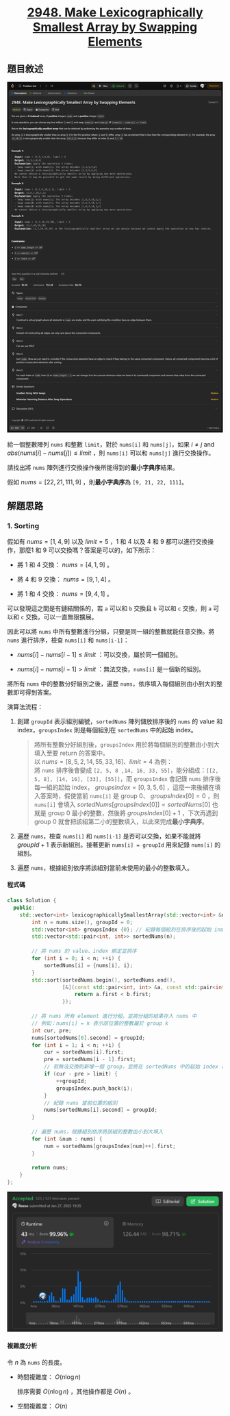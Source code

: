 # <center> [2948. Make Lexicographically Smallest Array by Swapping Elements](https://leetcode.com/problems/make-lexicographically-smallest-array-by-swapping-elements/description/) </center>

## 題目敘述

![](https://raw.githubusercontent.com/reese60525/ForPicGo/main/Pictures202501271853782.png)

給一個整數陣列 `nums` 和整數 `limit`，對於 `nums[i]` 和 `nums[j]`，如果 $i \neq j \text{ and } abs(nums[i] - nums[j]) \leq limit$ ，則 `nums[i]` 可以和 `nums[j]` 進行交換操作。

請找出將 `nums` 陣列進行交換操作後所能得到的**最小字典序**結果。

假如 $nums = [22, 21, 111, 9]$ ，則**最小字典序**為 `[9, 21, 22, 111]`。

## 解題思路

### 1. Sorting

假如有 $nums = [1, 4, 9]$ 以及 $limit = 5$ ，1 和 4 以及 4 和 9 都可以進行交換操作，那麼1 和 9 可以交換嗎？答案是可以的，如下所示：

- 將 1 和 4 交換： $nums = [4, 1, 9]$ 。

- 將 4 和 9 交換： $nums = [9, 1, 4]$ 。

- 將 1 和 4 交換： $nums = [9, 4, 1]$ 。

可以發現這之間是有鏈結關係的，若 `a` 可以和 `b` 交換且 `b` 可以和 `c` 交換，則 `a` 可以和 `c` 交換，可以一直無限擴展。

因此可以將 `nums` 中所有整數進行分組，只要是同一組的整數就能任意交換。將 `nums` 進行排序，檢查 `nums[i]` 和 `nums[i-1]`：

- $nums[i] - nums[i-1] \leq limit$ ：可以交換，屬於同一個組別。

- $nums[i] - nums[i-1] > limit$ ：無法交換，`nums[i]` 是一個新的組別。

將所有 `nums` 中的整數分好組別之後，遍歷 `nums`，依序填入每個組別由小到大的整數即可得到答案。

演算法流程：

1. 創建 `groupId` 表示組別編號，`sortedNums` 陣列儲放排序後的 `nums` 的 value 和 index，`groupsIndex` 則是每個組別在 `sortedNums` 中的起始 index。

    > 將所有整數分好組別後，`groupsIndex` 用於將每個組別的整數由小到大填入至要 return 的答案中。  
    以 $nums = [8, 5, 2 ,14, 55, 33, 16] \text{、}limit = 4$ 為例：  
    將 `nums` 排序後會變成 `[2, 5, 8 ,14, 16, 33, 55]`，能分組成：`[[2, 5, 8], [14, 16], [33], [55]]`，而 `groupsIndex` 會記錄 `nums` 排序後每一組的起始 index， $groupsIndex = [0, 3, 5, 6]$ ，這麼一來後續在填入答案時，假使當前 `nums[i]` 是 group 0、 $groupsIndex[0] = 0$ ，則 `nums[i]` 會填入 $sortedNums[groupsIndex[0]] = sortedNums[0]$ 也就是 group 0 最小的整數，然後將 $groupsIndex[0] + 1$ ，下次再遇到 group 0 就會把該組第二小的整數填入，以此來完成**最小字典序**。

2. 遍歷 `nums`，檢查 `nums[i]` 和 `nums[i-1]` 是否可以交換，如果不能就將 $groupId + 1$ 表示新組別。接著更新 `nums[i] = groupId` 用來紀錄 `nums[i]` 的組別。

3. 遍歷 `nums`，根據組別依序將該組別當前未使用的最小的整數填入。

#### 程式碼

```cpp {.line-numbers}
class Solution {
  public:
    std::vector<int> lexicographicallySmallestArray(std::vector<int> &nums, int limit) {
        int n = nums.size(), groupId = 0;
        std::vector<int> groupsIndex {0}; // 紀錄每個組別在排序後的起始 index
        std::vector<std::pair<int, int>> sortedNums(n);

        // 將 nums 的 value、index 綁定並排序
        for (int i = 0; i < n; ++i) {
            sortedNums[i] = {nums[i], i};
        }
        std::sort(sortedNums.begin(), sortedNums.end(),
                  [&](const std::pair<int, int> &a, const std::pair<int, int> &b) {
                      return a.first < b.first;
                  });

        // 將 nums 所有 element 進行分組，並將分組的結果存入 nums 中
        // 例如：nums[i] = k 表示該位置的整數屬於 group k
        int cur, pre;
        nums[sortedNums[0].second] = groupId;
        for (int i = 1; i < n; ++i) {
            cur = sortedNums[i].first;
            pre = sortedNums[i - 1].first;
            // 若無法交換則新增一個 group，並將在 sortedNums 中的起始 index 存入 groupsIndex 中
            if (cur - pre > limit) {
                ++groupId;
                groupsIndex.push_back(i);
            }
            // 紀錄 nums 當前位置的組別
            nums[sortedNums[i].second] = groupId;
        }

        // 遍歷 nums，根據組別依序將該組的整數由小到大填入
        for (int &num : nums) {
            num = sortedNums[groupsIndex[num]++].first;
        }

        return nums;
    }
};
```

![](https://raw.githubusercontent.com/reese60525/ForPicGo/main/Pictures202501271936805.png)

#### 複雜度分析

令 $n$ 為 `nums` 的長度。

- 時間複雜度： $O(n \log n)$

    排序需要 $O(n \log n)$ ，其他操作都是 $O(n)$ 。

- 空間複雜度： $O(n)$
